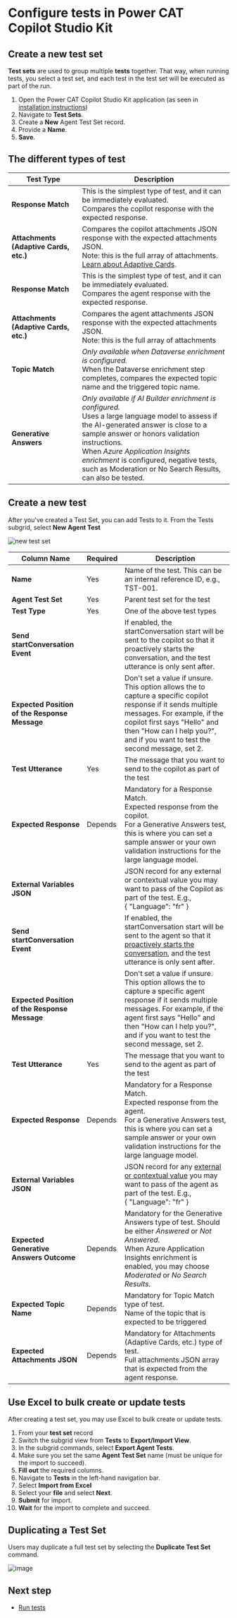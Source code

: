 # Configure tests in Power CAT Copilot Studio Kit

## Create a new test set

**Test sets** are used to group multiple **tests** together. That way, when running tests, you select a test set, and each test in the test set will be executed as part of the run.

1. Open the Power CAT Copilot Studio Kit application (as seen in [installation instructions](./INSTALLATION_INSTRUCTIONS.md#access-the-copilot-studio-accelerator-app))
2. Navigate to **Test Sets**.
3. Create a **New** Agent Test Set record.
4. Provide a **Name**.
5. **Save**.

## The different types of test

| Test Type | Description |
| --- | --- | 
| **Response Match** | This is the simplest type of test, and it can be immediately evaluated. <br> Compares the copilot response with the expected response. |
| **Attachments (Adaptive Cards, etc.)** | Compares the copilot attachments JSON response with the expected attachments JSON. <br> Note: this is the full array of attachments. [Learn about Adaptive Cards](https://learn.microsoft.com/en-us/adaptive-cards/). |
| **Response Match** | This is the simplest type of test, and it can be immediately evaluated. <br> Compares the agent response with the expected response. |
| **Attachments (Adaptive Cards, etc.)** | Compares the agent attachments JSON response with the expected attachments JSON. <br> Note: this is the full array of attachments |
| **Topic Match** | _Only available when Dataverse enrichment is configured._ <br> When the Dataverse enrichment step completes, compares the expected topic name and the triggered topic name. |
| **Generative Answers** | _Only available if AI Builder enrichment is configured._ <br> Uses a large language model to assess if the AI-generated answer is close to a sample answer or honors validation instructions. <br> When _Azure Application Insights enrichment_ is configured, negative tests, such as Moderation or No Search Results, can also be tested. |

## Create a new test

After you've created a Test Set, you can add Tests to it.
From the Tests subgrid, select **New Agent Test**

![new test set](https://github.com/user-attachments/assets/cf4155a6-1946-415b-b6c4-5659618625b4)


| Column Name | Required | Description | 
| --- | --- | --- |
| **Name** | Yes | Name of the test. This can be an internal reference ID, e.g., TST-001. |
| **Agent Test Set** | Yes | Parent test set for the test |
| **Test Type** | Yes | One of the above test types |
| **Send startConversation Event** |   | If enabled, the startConversation start will be sent to the copilot so that it proactively starts the conversation, and the test utterance is only sent after. |
| **Expected Position of the Response Message** |   | Don't set a value if unsure. <br> This option allows the to capture a specific copilot response if it sends multiple messages. For example, if the copilot first says "Hello" and then "How can I help you?", and if you want to test the second message, set 2. |
| **Test Utterance** | Yes | The message that you want to send to the copilot as part of the test |
| **Expected Response** | Depends | Mandatory for a Response Match. <br> Expected response from the copilot. <br> For a Generative Answers test, this is where you can set a sample answer or your own validation instructions for the large language model.  |
| **External Variables JSON** |   | JSON record for any external or contextual value you may want to pass of the Copilot as part of the test. E.g., <br> { "Language": "fr" }  |
| **Send startConversation Event** |   | If enabled, the startConversation start will be sent to the agent so that it [proactively starts the conversation](https://learn.microsoft.com/microsoft-copilot-studio/configure-bot-greeting?tabs=web), and the test utterance is only sent after. |
| **Expected Position of the Response Message** |   | Don't set a value if unsure. <br> This option allows the to capture a specific agent response if it sends multiple messages. For example, if the agent first says "Hello" and then "How can I help you?", and if you want to test the second message, set 2. |
| **Test Utterance** | Yes | The message that you want to send to the agent as part of the test |
| **Expected Response** | Depends | Mandatory for a Response Match. <br> Expected response from the agent. <br> For a Generative Answers test, this is where you can set a sample answer or your own validation instructions for the large language model.  |
| **External Variables JSON** |   | JSON record for any [external or contextual value](https://learn.microsoft.com/microsoft-copilot-studio/authoring-variables-bot?tabs=webApp#add-global-variables-to-a-custom-canvas) you may want to pass of the agent as part of the test. E.g., <br> { "Language": "fr" }  |
| **Expected Generative Answers Outcome** | Depends | Mandatory for the Generative Answers type of test. Should be either _Answered_ or _Not Answered_. <br> When Azure Application Insights enrichment is enabled, you may choose _Moderated_ or _No Search Results_. |
| **Expected Topic Name** | Depends | Mandatory for Topic Match type of test. <br> Name of the topic that is expected to be triggered |
| **Expected Attachments JSON** | Depends | Mandatory for Attachments (Adaptive Cards, etc.) type of test. <br> Full attachments JSON array that is expected from the agent response. |

## Use Excel to bulk create or update tests

After creating a test set, you may use Excel to bulk create or update tests.
1. From your **test set** record
2. Switch the subgrid view from **Tests** to **Export/Import View**.
3. In the subgrid commands, select **Export Agent Tests**.
4. Make sure you set the same **Agent Test Set** name (must be unique for the import to succeed).
5. **Fill out** the required columns.
6. Navigate to **Tests** in the left-hand navigation bar.
7. Select **Import from Excel**
8. Select your **file** and select **Next**.
9. **Submit** for import.
10. **Wait** for the import to complete and succeed.


## Duplicating a Test Set

Users may duplicate a full test set by selecting the **Duplicate Test Set** command.

![image](https://github.com/microsoft/Powercat-Copilotstudio-Accelerator/assets/37898885/a31e9c83-1321-46e3-a887-defa47521a9d)

## Next step
- [Run tests](./RUN_TESTS.md)
